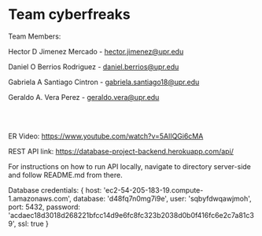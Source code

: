 # Team cyberfreaks

Team Members: 

Hector D Jimenez Mercado - hector.jimenez@upr.edu

Daniel O Berrios Rodriguez - daniel.berrios@upr.edu

Gabriela A Santiago Cintron - gabriela.santiago18@upr.edu

Geraldo A. Vera Perez - geraldo.vera@upr.edu

<br><br>

ER Video: https://www.youtube.com/watch?v=5AlIQGi6cMA

REST API link: https://database-project-backend.herokuapp.com/api/

For instructions on how to run API locally, navigate to directory server-side and follow README.md from there.

Database credentials:
{
    host: 'ec2-54-205-183-19.compute-1.amazonaws.com',
    database: 'd48fq7n0mg7i9e',
    user: 'sqbyfdwqawjmoh',
    port: 5432,
    password: 'acdaec18d3018d268221bfcc14d9e6fc8fc323b2038d0b0f416fc6e2c7a81c39',
    ssl: true
}
